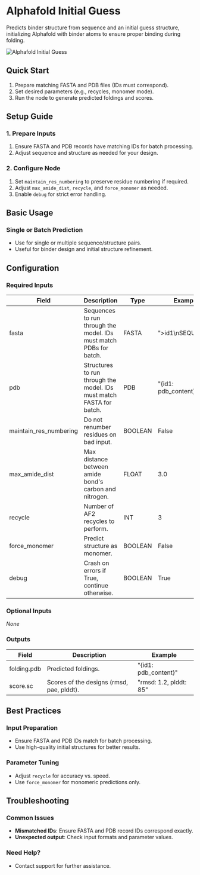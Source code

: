 # Alphafold Initial Guess

Predicts binder structure from sequence and an initial guess structure, initializing Alphafold with binder atoms to ensure proper binding during folding.

<img src="/images/nodes/biotech/protein-structure-prediction/alphafold-initial-guess.png" alt="Alphafold Initial Guess" class="rounded-lg">

## Quick Start

1. Prepare matching FASTA and PDB files (IDs must correspond).
2. Set desired parameters (e.g., recycles, monomer mode).
3. Run the node to generate predicted foldings and scores.

## Setup Guide

### 1. Prepare Inputs
1. Ensure FASTA and PDB records have matching IDs for batch processing.
2. Adjust sequence and structure as needed for your design.

### 2. Configure Node
1. Set `maintain_res_numbering` to preserve residue numbering if required.
2. Adjust `max_amide_dist`, `recycle`, and `force_monomer` as needed.
3. Enable `debug` for strict error handling.

## Basic Usage

### Single or Batch Prediction
* Use for single or multiple sequence/structure pairs.
* Useful for binder design and initial structure refinement.

## Configuration

### Required Inputs
| Field                  | Description                                                                 | Type    | Example   |
|------------------------|-----------------------------------------------------------------------------|---------|-----------|
| fasta                  | Sequences to run through the model. IDs must match PDBs for batch.          | FASTA   | ">id1\nSEQUENCE" |
| pdb                    | Structures to run through the model. IDs must match FASTA for batch.        | PDB     | "{id1: pdb_content}" |
| maintain_res_numbering | Do not renumber residues on bad input.                                      | BOOLEAN | False     |
| max_amide_dist         | Max distance between amide bond's carbon and nitrogen.                      | FLOAT   | 3.0       |
| recycle                | Number of AF2 recycles to perform.                                          | INT     | 3         |
| force_monomer          | Predict structure as monomer.                                               | BOOLEAN | False     |
| debug                  | Crash on errors if True, continue otherwise.                                | BOOLEAN | True      |

### Optional Inputs
*None*

### Outputs
| Field         | Description                                 | Example                |
|---------------|---------------------------------------------|------------------------|
| folding.pdb   | Predicted foldings.                         | "{id1: pdb_content}"   |
| score.sc      | Scores of the designs (rmsd, pae, plddt).   | "rmsd: 1.2, plddt: 85" |

## Best Practices

### Input Preparation
* Ensure FASTA and PDB IDs match for batch processing.
* Use high-quality initial structures for better results.

### Parameter Tuning
* Adjust `recycle` for accuracy vs. speed.
* Use `force_monomer` for monomeric predictions only.

## Troubleshooting

### Common Issues
* **Mismatched IDs**: Ensure FASTA and PDB record IDs correspond exactly.
* **Unexpected output**: Check input formats and parameter values.

### Need Help?
* Contact support for further assistance.
